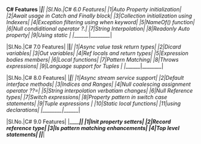 ﻿**C# Features**
|_______|______|
|Sl.No.|C# 6.0 Features|
|1|Auto Property initialization|
|2|Await usage in Catch and Finally block|
|3|Collection initialization using Indexers|
|4|Exception filtering using when keyword|
|5|NameOf() function|
|6|Null condiditional operator ?.|
|7|String Interpolation|
|8|Readonly Auto property|
|9|Using static |
|_______|________|



|Sl.No.|C# 7.0 Features|
|______|_______|
|1|Async value task return types|
|2|Dicard variables|
|3|Out variables|
|4|Ref locals and return types|
|5|Expression bodies members|
|6|Local functions|
|7|Pattern Matching|
|8|Throws expressions|
|9|Language support for Tuples |
|_______|________|


|Sl.No.|C# 8.0 Features|
|_______|______|
|1|Async stream service support|
|2|Default interface methods|
|3|Indices and Ranges|
|4|Null coalescing assignment operator ??=|
|5|String interpolation verbatiam changes|
|6|Null Reference types|
|7|Switch expressions|
|8|Property pattern in switch case statements|
|9|Tuple expressions |
|10|Static local functions|
|11|using declarations|
|________|_______|

|Sl.No.|C# 9.0 Features|
|_______|_________________|
|1|Init property setters|
|2|Record reference type|
|3|Is pattern matching enhancements|
|4|Top level statements|
|__|__________________|

